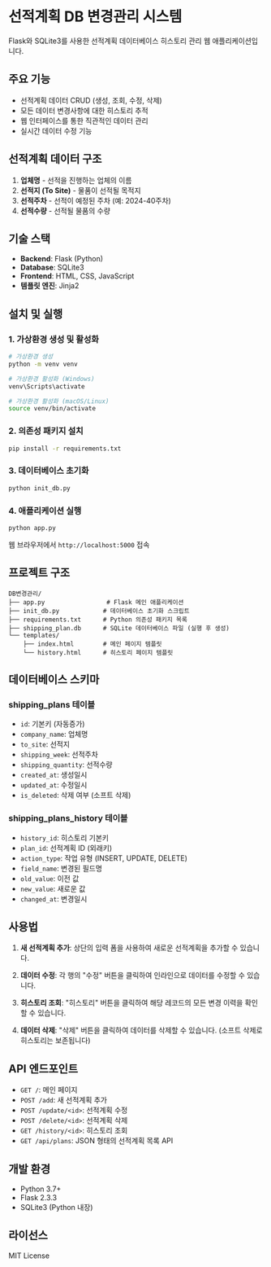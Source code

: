 # 선적계획 DB 변경관리 시스템

Flask와 SQLite3를 사용한 선적계획 데이터베이스 히스토리 관리 웹 애플리케이션입니다.

## 주요 기능

- 선적계획 데이터 CRUD (생성, 조회, 수정, 삭제)
- 모든 데이터 변경사항에 대한 히스토리 추적
- 웹 인터페이스를 통한 직관적인 데이터 관리
- 실시간 데이터 수정 기능

## 선적계획 데이터 구조

1. **업체명** - 선적을 진행하는 업체의 이름
2. **선적지 (To Site)** - 물품이 선적될 목적지
3. **선적주차** - 선적이 예정된 주차 (예: 2024-40주차)
4. **선적수량** - 선적될 물품의 수량

## 기술 스택

- **Backend**: Flask (Python)
- **Database**: SQLite3
- **Frontend**: HTML, CSS, JavaScript
- **템플릿 엔진**: Jinja2

## 설치 및 실행

### 1. 가상환경 생성 및 활성화

```bash
# 가상환경 생성
python -m venv venv

# 가상환경 활성화 (Windows)
venv\Scripts\activate

# 가상환경 활성화 (macOS/Linux)
source venv/bin/activate
```

### 2. 의존성 패키지 설치

```bash
pip install -r requirements.txt
```

### 3. 데이터베이스 초기화

```bash
python init_db.py
```

### 4. 애플리케이션 실행

```bash
python app.py
```

웹 브라우저에서 `http://localhost:5000` 접속

## 프로젝트 구조

```
DB변경관리/
├── app.py                 # Flask 메인 애플리케이션
├── init_db.py            # 데이터베이스 초기화 스크립트
├── requirements.txt      # Python 의존성 패키지 목록
├── shipping_plan.db      # SQLite 데이터베이스 파일 (실행 후 생성)
└── templates/
    ├── index.html        # 메인 페이지 템플릿
    └── history.html      # 히스토리 페이지 템플릿
```

## 데이터베이스 스키마

### shipping_plans 테이블
- `id`: 기본키 (자동증가)
- `company_name`: 업체명
- `to_site`: 선적지
- `shipping_week`: 선적주차
- `shipping_quantity`: 선적수량
- `created_at`: 생성일시
- `updated_at`: 수정일시
- `is_deleted`: 삭제 여부 (소프트 삭제)

### shipping_plans_history 테이블
- `history_id`: 히스토리 기본키
- `plan_id`: 선적계획 ID (외래키)
- `action_type`: 작업 유형 (INSERT, UPDATE, DELETE)
- `field_name`: 변경된 필드명
- `old_value`: 이전 값
- `new_value`: 새로운 값
- `changed_at`: 변경일시

## 사용법

1. **새 선적계획 추가**: 상단의 입력 폼을 사용하여 새로운 선적계획을 추가할 수 있습니다.

2. **데이터 수정**: 각 행의 "수정" 버튼을 클릭하여 인라인으로 데이터를 수정할 수 있습니다.

3. **히스토리 조회**: "히스토리" 버튼을 클릭하여 해당 레코드의 모든 변경 이력을 확인할 수 있습니다.

4. **데이터 삭제**: "삭제" 버튼을 클릭하여 데이터를 삭제할 수 있습니다. (소프트 삭제로 히스토리는 보존됩니다)

## API 엔드포인트

- `GET /`: 메인 페이지
- `POST /add`: 새 선적계획 추가
- `POST /update/<id>`: 선적계획 수정
- `POST /delete/<id>`: 선적계획 삭제
- `GET /history/<id>`: 히스토리 조회
- `GET /api/plans`: JSON 형태의 선적계획 목록 API

## 개발 환경

- Python 3.7+
- Flask 2.3.3
- SQLite3 (Python 내장)

## 라이선스

MIT License